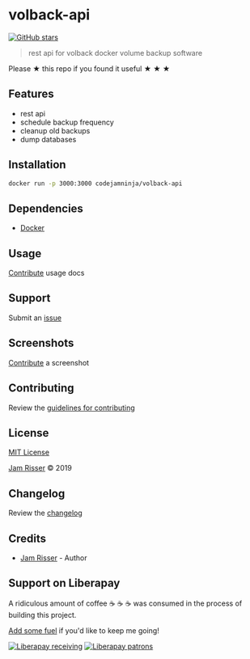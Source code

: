# volback-api

[![GitHub stars](https://img.shields.io/github/stars/codejamninja/volback-api.svg?style=social&label=Stars)](https://github.com/codejamninja/volback-api)

> rest api for volback docker volume backup software

Please ★ this repo if you found it useful ★ ★ ★


## Features

* rest api
* schedule backup frequency
* cleanup old backups
* dump databases


## Installation

```sh
docker run -p 3000:3000 codejamninja/volback-api
```


## Dependencies

* [Docker](https://docker.com)


## Usage

[Contribute](https://github.com/codejamninja/volback-api/blob/master/CONTRIBUTING.md) usage docs


## Support

Submit an [issue](https://github.com/codejamninja/volback-api/issues/new)


## Screenshots

[Contribute](https://github.com/codejamninja/volback-api/blob/master/CONTRIBUTING.md) a screenshot


## Contributing

Review the [guidelines for contributing](https://github.com/codejamninja/volback-api/blob/master/CONTRIBUTING.md)


## License

[MIT License](https://github.com/codejamninja/volback-api/blob/master/LICENSE)

[Jam Risser](https://codejam.ninja) © 2019


## Changelog

Review the [changelog](https://github.com/codejamninja/volback-api/blob/master/CHANGELOG.md)


## Credits

* [Jam Risser](https://codejam.ninja) - Author


## Support on Liberapay

A ridiculous amount of coffee ☕ ☕ ☕ was consumed in the process of building this project.

[Add some fuel](https://liberapay.com/codejamninja/donate) if you'd like to keep me going!

[![Liberapay receiving](https://img.shields.io/liberapay/receives/codejamninja.svg?style=flat-square)](https://liberapay.com/codejamninja/donate)
[![Liberapay patrons](https://img.shields.io/liberapay/patrons/codejamninja.svg?style=flat-square)](https://liberapay.com/codejamninja/donate)
